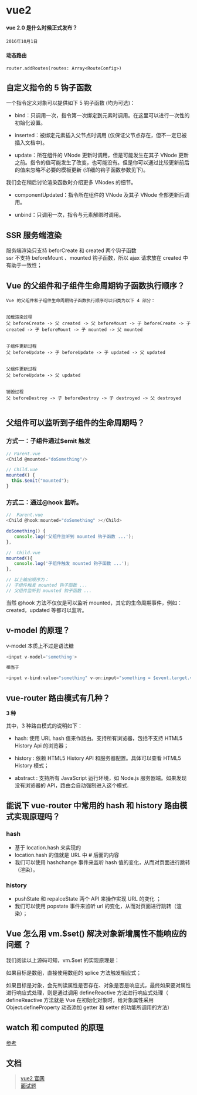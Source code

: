 # vue2

#### vue 2.0 是什么时候正式发布？

`2016年10月1日`

#### 动态路由

`router.addRoutes(routes: Array<RouteConfig>)`

## 自定义指令的 5 钩子函数

一个指令定义对象可以提供如下 5 钩子函数 (均为可选)：

- bind：只调用一次，指令第一次绑定到元素时调用。在这里可以进行一次性的初始化设置。

- inserted：被绑定元素插入父节点时调用 (仅保证父节点存在，但不一定已被插入文档中)。

- update：所在组件的 VNode 更新时调用，但是可能发生在其子 VNode 更新之前。指令的值可能发生了改变，也可能没有。但是你可以通过比较更新前后的值来忽略不必要的模板更新 (详细的钩子函数参数见下)。

我们会在稍后讨论渲染函数时介绍更多 VNodes 的细节。

- componentUpdated：指令所在组件的 VNode 及其子 VNode 全部更新后调用。

- unbind：只调用一次，指令与元素解绑时调用。

## SSR 服务端渲染

服务端渲染只支持 beforCreate 和 created 两个钩子函数  
ssr 不支持 beforeMount 、mounted 钩子函数，所以 ajax 请求放在 created 中有助于一致性；

## Vue 的父组件和子组件生命周期钩子函数执行顺序？

```
Vue 的父组件和子组件生命周期钩子函数执行顺序可以归类为以下 4 部分：


加载渲染过程
父 beforeCreate -> 父 created -> 父 beforeMount -> 子 beforeCreate -> 子 created -> 子 beforeMount -> 子 mounted -> 父 mounted


子组件更新过程
父 beforeUpdate -> 子 beforeUpdate -> 子 updated -> 父 updated


父组件更新过程
父 beforeUpdate -> 父 updated


销毁过程
父 beforeDestroy -> 子 beforeDestroy -> 子 destroyed -> 父 destroyed


```

## 父组件可以监听到子组件的生命周期吗？

### 方式一：子组件通过$emit 触发

```js
// Parent.vue
<Child @mounted="doSomething"/>

// Child.vue
mounted() {
  this.$emit("mounted");
}
```

### 方式二：通过@hook 监听。

```js
//  Parent.vue
<Child @hook:mounted="doSomething" ></Child>

doSomething() {
   console.log('父组件监听到 mounted 钩子函数 ...');
},

//  Child.vue
mounted(){
   console.log('子组件触发 mounted 钩子函数 ...');
},

// 以上输出顺序为：
// 子组件触发 mounted 钩子函数 ...
// 父组件监听到 mounted 钩子函数 ...
```

当然 @hook 方法不仅仅是可以监听 mounted，其它的生命周期事件，例如：created，updated 等都可以监听。

## v-model 的原理？

v-model 本质上不过是语法糖

```js
<input v-model='something'>

相当于

<input v-bind:value="something" v-on:input="something = $event.target.value">
```

## vue-router 路由模式有几种？

**3 种**

其中，3 种路由模式的说明如下：

- hash: 使用 URL hash 值来作路由。支持所有浏览器，包括不支持 HTML5 History Api 的浏览器；

- history : 依赖 HTML5 History API 和服务器配置。具体可以查看 HTML5 History 模式；

- abstract : 支持所有 JavaScript 运行环境，如 Node.js 服务器端。如果发现没有浏览器的 API，路由会自动强制进入这个模式.

## 能说下 vue-router 中常用的 hash 和 history 路由模式实现原理吗？

### hash

- 基于 location.hash 来实现的
- location.hash 的值就是 URL 中 # 后面的内容
- 我们可以使用 hashchange 事件来监听 hash 值的变化，从而对页面进行跳转（渲染）。

### history

- pushState 和 repalceState 两个 API 来操作实现 URL 的变化 ；
- 我们可以使用 popstate 事件来监听 url 的变化，从而对页面进行跳转（渲染）；

## Vue 怎么用 vm.$set() 解决对象新增属性不能响应的问题 ？

我们阅读以上源码可知，vm.$set 的实现原理是：

如果目标是数组，直接使用数组的 splice 方法触发相应式；

如果目标是对象，会先判读属性是否存在、对象是否是响应式，最终如果要对属性进行响应式处理，则是通过调用 defineReactive 方法进行响应式处理（ defineReactive 方法就是 Vue 在初始化对象时，给对象属性采用 Object.defineProperty 动态添加 getter 和 setter 的功能所调用的方法）

## watch 和 computed 的原理

[参考](https://juejin.cn/post/6844903926819454983)

## 文档

> [vue2 官网](https://v2.cn.vuejs.org/)  
> [面试题](https://juejin.cn/post/6844903918753808398)
